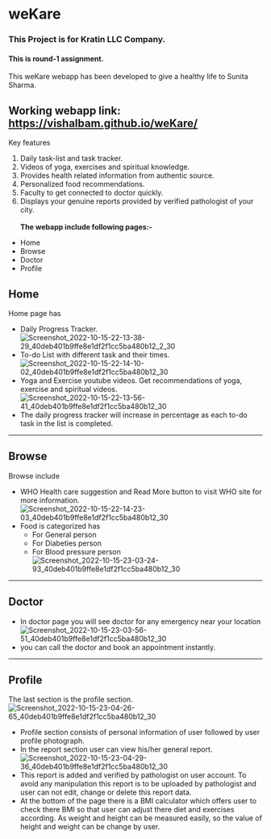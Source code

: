 # weKare
### This Project  is for Kratin LLC Company. 
#### This is round-1 assignment.
This weKare webapp has been developed to give a healthy life to Sunita Sharma. <br />
## Working webapp link:  https://vishalbam.github.io/weKare/
Key features
1) Daily task-list and task tracker.
2) Videos of yoga, exercises and spiritual knowledge.
3) Provides health related information from authentic source.
4) Personalized food recommendations.
5) Faculty to get connected to doctor quickly.
6) Displays your genuine reports provided by verified pathologist of your city.<br><br>
**The webapp include following pages:-**
- Home
- Browse
- Doctor
- Profile
## Home 
Home page has
- Daily Progress Tracker.<br>
![Screenshot_2022-10-15-22-13-38-29_40deb401b9ffe8e1df2f1cc5ba480b12_2_30](https://user-images.githubusercontent.com/70063001/196003248-e0406756-ec6b-4744-893b-33f894ad8a72.jpg)<br>
- To-do List with different task and their times.<br>
![Screenshot_2022-10-15-22-14-10-02_40deb401b9ffe8e1df2f1cc5ba480b12_30](https://user-images.githubusercontent.com/70063001/196003744-bb75519c-3b41-4e39-933f-e660e8e7057f.jpg)<br>
- Yoga and Exercise youtube videos.
Get recommendations of yoga, exercise and spiritual videos.<br />
![Screenshot_2022-10-15-22-13-56-41_40deb401b9ffe8e1df2f1cc5ba480b12_30](https://user-images.githubusercontent.com/70063001/196004379-fb52ebc7-27b1-498f-ac00-835896a76659.jpg)
- The daily progress tracker will increase in percentage as each to-do task in the list is completed.
---
## Browse

Browse include 
- WHO Health care suggestion and Read More button to visit WHO site for more information.<br>
![Screenshot_2022-10-15-22-14-23-03_40deb401b9ffe8e1df2f1cc5ba480b12_30](https://user-images.githubusercontent.com/70063001/196004272-4f75a094-d26e-472c-bb91-cdb52b9f9687.jpg)<br>
- Food is categorized has 
    - For General person 
    - For Diabeties person
    - For Blood pressure person<br>
![Screenshot_2022-10-15-23-03-24-93_40deb401b9ffe8e1df2f1cc5ba480b12_30](https://user-images.githubusercontent.com/70063001/196004876-d8775949-9182-46a5-94a7-b1826f3e9682.jpg)
---
## Doctor
- In doctor page you will see doctor for any emergency near your location <br>
![Screenshot_2022-10-15-23-03-56-51_40deb401b9ffe8e1df2f1cc5ba480b12_30](https://user-images.githubusercontent.com/70063001/196005399-1b7beb16-24c0-428d-b99a-530a7720a9a6.jpg)<br>
- you can call the doctor and book an appointment instantly.
---
## Profile
The last section is the profile section.<br>
![Screenshot_2022-10-15-23-04-26-65_40deb401b9ffe8e1df2f1cc5ba480b12_30](https://user-images.githubusercontent.com/70063001/196005503-e12336ba-a191-4536-8573-324a531f2f25.jpg)<br>
- Profile section consists of personal information of user followed by user profile photograph.
- In the report section user can view his/her general report.<br>
![Screenshot_2022-10-15-23-04-29-36_40deb401b9ffe8e1df2f1cc5ba480b12_30](https://user-images.githubusercontent.com/70063001/196005599-139a3efe-885c-4f87-8f72-9b25563965cf.jpg)<br>
- This report is added and verified by pathologist on user account.
To avoid any manipulation this report is to be uploaded by pathologist and user can not edit, change or delete this report data.
- At the bottom of the page there is a BMI calculator which offers user to check there BMI so that user can adjust there diet and exercises according.
As weight and height can be measured easily, so the value of height and weight can be change by user.
